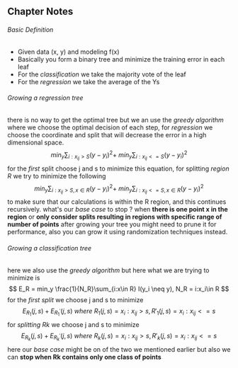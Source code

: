 ## Chapter Notes
###### Basic Definition
* Given data (x, y) and modeling f(x) 
* Basically you form a binary tree and minimize the training error in each leaf
* For the *classification* we take the majority vote of the leaf
* For the *regression* we take the average of the Ys
###### Growing a regression tree
there is no way to get the optimal tree but we an use the *greedy algorithm* where we choose the optimal decision of each step, for *regression* we choose the coordinate and split that will decrease the error in a high dimensional space.
$$
min_y \sum_{i:x_{ij} > S}(y-y_i)^2 +\ min_y \sum_{i:x_{ij} <= S}(y-y_i)^2
$$
for the *first* split choose j and s to minimize this equation, for splitting *region R* we try to minimize the following
$$
min_y \sum_{i:x_{ij} > S,x\in R}(y-y_i)^2 +\ min_y \sum_{i:x_{ij} <= S, x\in R}(y-y_i)^2
$$
to make sure that our calculations is within the R region, and this continues recursively.
what's our *base case* to stop ? when **there is one point x in the region** or **only consider splits resulting in regions with specific range of number of points**
after growing your tree you might need to prune it for performance, also you can grow it using randomization techniques instead.
###### Growing a classification tree
here we also use the *greedy algorithm* but here what we are trying to minimize is
$$
E_R = min_y \frac{1}{N_R}\sum_{i:x\in R} I(y_i \neq y), N_R = i:x_i\in R
$$
for the *first split* we choose j and s to minimize 
$$
E_{R_1}(j, s) + E_{{R_1}^{'}}(j, s)\ where\ {R_1}(j, s) = x_i : x_{ij} > s , {R'_1}(j, s) = x_i : x_{ij} <= s
$$
for *splitting Rk* we choose j and s to minimize
$$
E_{R_k}(j, s) + E_{{R_k}^{'}}(j, s)\ where\ {R_k}(j, s) = x_i : x_{ij} > s , {R'_k}(j, s) = x_i : x_{ij} <= s
$$
here our *base case* might be on of the two we mentioned earlier but also we can **stop when Rk contains only one class of points**

